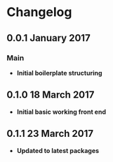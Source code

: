 # Changelog

## 0.0.1  January 2017

### Main

- **Initial boilerplate structuring** 

## 0.1.0  18 March 2017

- **Initial basic working front end** 

## 0.1.1  23 March 2017

- **Updated to latest packages** 
